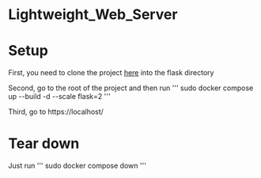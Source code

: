 # Lightweight_Web_Server

# Setup
First, you need to clone the project [here](https://github.com/Akatama/Geocoding-Web-Service) into the flask directory

Second, go to the root of the project and then run
'''
sudo docker compose up --build -d --scale flask=2
'''

Third, go to https://localhost/

# Tear down
Just run
'''
sudo docker compose down
'''
